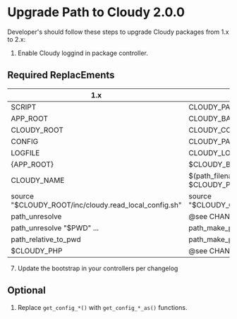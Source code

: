 <!--
id: upgrade_v2
tags: ''
-->

# Upgrade Path to Cloudy 2.0.0

Developer's should follow these steps to upgrade Cloudy packages from 1.x to 2.x:

1. Enable Cloudy loggind in package controller.

## Required ReplacEments

| 1.x                                                   | 2.x                                           |
|-------------------------------------------------------|-----------------------------------------------|
| SCRIPT                                                | CLOUDY_PACKAGE_CONTROLLER                     |
| APP_ROOT                                              | CLOUDY_BASEPATH                               |
| CLOUDY_ROOT                                           | CLOUDY_CORE_DIR                               |
| CONFIG                                                | CLOUDY_PACKAGE_CONFIG                         |
| LOGFILE                                               | CLOUDY_LOG                                    |
| {APP_ROOT}                                            | $CLOUDY_BASEPATH                              |
| CLOUDY_NAME                                           | $(path_filename $CLOUDY_PACKAGE_CONTROLLER)"  |
| source "$CLOUDY_ROOT/inc/cloudy.read_local_config.sh" | source "$CLOUDY_CORE_DIR/inc/config/early.sh" |
| path_unresolve                                        | @see CHANGELOG.txt                            |
| path_unresolve "$PWD" ...                             | path_make_pretty ...                          |
| path_relative_to_pwd                                  | path_make_pretty ...                          |
| $CLOUDY_PHP                                           | @see CHANGELOG.txt                            |

7. Update the bootstrap in your controllers per changelog

## Optional

1. Replace `get_config_*()` with `get_config_*_as()` functions.
